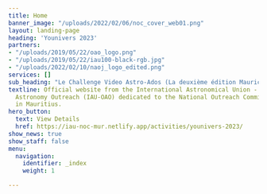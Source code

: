 ```yaml
---
title: Home
banner_image: "/uploads/2022/02/06/noc_cover_web01.png"
layout: landing-page
heading: 'Younivers 2023'
partners:
- "/uploads/2019/05/22/oao_logo.png"
- "/uploads/2019/05/22/iau100-black-rgb.jpg"
- "/uploads/2022/02/10/naoj_logo_edited.png"
services: []
sub_heading: "Le Challenge Video Astro-Ados (La deuxième édition Mauricienne de Younivers)"
textline: Official website from the International Astronomical Union - Office for
  Astronomy Outreach (IAU-OAO) dedicated to the National Outreach Committee (NOC)
  in Mauritius.
hero_button:
  text: View Details
  href: https://iau-noc-mur.netlify.app/activities/younivers-2023/
show_news: true
show_staff: false
menu:
  navigation:
    identifier: _index
    weight: 1

---
```

